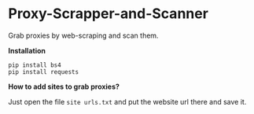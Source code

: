 # Proxy-Scrapper-and-Scanner
Grab proxies by web-scraping and scan them.

**Installation**
```
pip install bs4
pip install requests
```

**How to add sites to grab proxies?**

Just open the file ```site urls.txt``` and put the website url there and save it.

